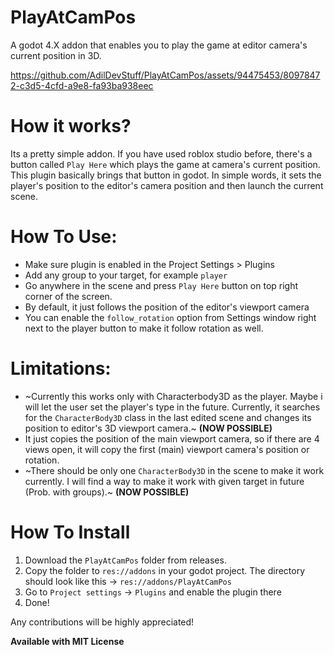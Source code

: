 # PlayAtCamPos
A godot 4.X addon that enables you to play the game at editor camera's current position in 3D.

https://github.com/AdilDevStuff/PlayAtCamPos/assets/94475453/80978472-c3d5-4cfd-a9e8-fa93ba938eec

# How it works?
Its a pretty simple addon. If you have used roblox studio before, there's a button called `Play Here` which plays the game at camera's current position. This plugin basically brings that button in godot. In simple words, it sets the player's position to the editor's camera position and then launch the current scene.

# How To Use:
- Make sure plugin is enabled in the Project Settings > Plugins
- Add any group to your target, for example `player`
- Go anywhere in the scene and press `Play Here` button on top right corner of the screen.
- By default, it just follows the position of the editor's viewport camera
- You can enable the `follow_rotation` option from Settings window right next to the player button to make it follow rotation as well.

# Limitations:
- ~Currently this works only with Characterbody3D as the player. Maybe i will let the user set the player's type in the future. Currently, it searches for the `CharacterBody3D` class in the last edited scene and changes its position to editor's 3D viewport camera.~ **(NOW POSSIBLE)**
- It just copies the position of the main viewport camera, so if there are 4 views open, it will copy the first (main) viewport camera's position or rotation.
- ~There should be only one `CharacterBody3D` in the scene to make it work currently. I will find a way to make it work with given target in future (Prob. with groups).~ **(NOW POSSIBLE)**

# How To Install
1. Download the `PlayAtCamPos` folder from releases.
2. Copy the folder to `res://addons` in your godot project. The directory should look like this -> `res://addons/PlayAtCamPos`
3. Go to `Project settings` -> `Plugins` and enable the plugin there 
4. Done!

Any contributions will be highly appreciated!

**Available with
MIT License**

